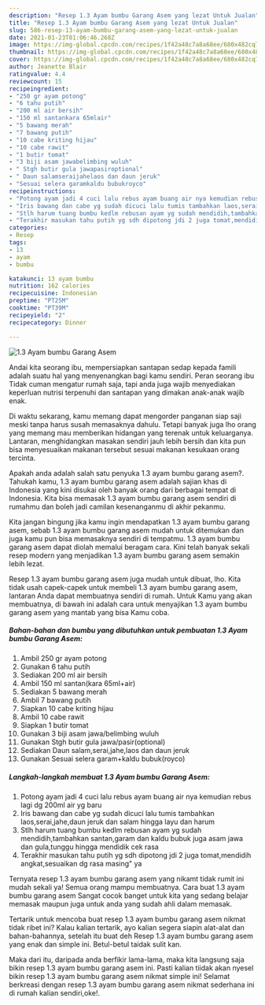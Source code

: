 ```yaml
---
description: "Resep 1.3 Ayam bumbu Garang Asem yang lezat Untuk Jualan"
title: "Resep 1.3 Ayam bumbu Garang Asem yang lezat Untuk Jualan"
slug: 586-resep-13-ayam-bumbu-garang-asem-yang-lezat-untuk-jualan
date: 2021-01-23T01:06:46.268Z
image: https://img-global.cpcdn.com/recipes/1f42a48c7a8a68ee/680x482cq70/13-ayam-bumbu-garang-asem-foto-resep-utama.jpg
thumbnail: https://img-global.cpcdn.com/recipes/1f42a48c7a8a68ee/680x482cq70/13-ayam-bumbu-garang-asem-foto-resep-utama.jpg
cover: https://img-global.cpcdn.com/recipes/1f42a48c7a8a68ee/680x482cq70/13-ayam-bumbu-garang-asem-foto-resep-utama.jpg
author: Jeanette Blair
ratingvalue: 4.4
reviewcount: 15
recipeingredient:
- "250 gr ayam potong"
- "6 tahu putih"
- "200 ml air bersih"
- "150 ml santankara 65mlair"
- "5 bawang merah"
- "7 bawang putih"
- "10 cabe kriting hijau"
- "10 cabe rawit"
- "1 butir tomat"
- "3 biji asam jawabelimbing wuluh"
- " Stgh butir gula jawapasiroptional"
- " Daun salamseraijahelaos dan daun jeruk"
- "Sesuai selera garamkaldu bubukroyco"
recipeinstructions:
- "Potong ayam jadi 4 cuci lalu rebus ayam buang air nya kemudian rebus lagi dg 200ml air yg baru"
- "Iris bawang dan cabe yg sudah dicuci lalu tumis tambahkan laos,serai,jahe,daun jeruk dan salam hingga layu dan harum"
- "Stlh harum tuang bumbu kedlm rebusan ayam yg sudah mendidih,tambahkan santan,garam dan kaldu bubuk juga asam jawa dan gula,tunggu hingga mendidik cek rasa"
- "Terakhir masukan tahu putih yg sdh dipotong jdi 2 juga tomat,mendidih angkat,sesuaikan dg rasa masing&#34; ya"
categories:
- Resep
tags:
- 13
- ayam
- bumbu

katakunci: 13 ayam bumbu 
nutrition: 162 calories
recipecuisine: Indonesian
preptime: "PT25M"
cooktime: "PT39M"
recipeyield: "2"
recipecategory: Dinner

---
```



![1.3 Ayam bumbu Garang Asem](https://img-global.cpcdn.com/recipes/1f42a48c7a8a68ee/680x482cq70/13-ayam-bumbu-garang-asem-foto-resep-utama.jpg)

Andai kita seorang ibu, mempersiapkan santapan sedap kepada famili adalah suatu hal yang menyenangkan bagi kamu sendiri. Peran seorang ibu Tidak cuman mengatur rumah saja, tapi anda juga wajib menyediakan keperluan nutrisi terpenuhi dan santapan yang dimakan anak-anak wajib enak.

Di waktu  sekarang, kamu memang dapat mengorder panganan siap saji meski tanpa harus susah memasaknya dahulu. Tetapi banyak juga lho orang yang memang mau memberikan hidangan yang terenak untuk keluarganya. Lantaran, menghidangkan masakan sendiri jauh lebih bersih dan kita pun bisa menyesuaikan makanan tersebut sesuai makanan kesukaan orang tercinta. 



Apakah anda adalah salah satu penyuka 1.3 ayam bumbu garang asem?. Tahukah kamu, 1.3 ayam bumbu garang asem adalah sajian khas di Indonesia yang kini disukai oleh banyak orang dari berbagai tempat di Indonesia. Kita bisa memasak 1.3 ayam bumbu garang asem sendiri di rumahmu dan boleh jadi camilan kesenanganmu di akhir pekanmu.

Kita jangan bingung jika kamu ingin mendapatkan 1.3 ayam bumbu garang asem, sebab 1.3 ayam bumbu garang asem mudah untuk ditemukan dan juga kamu pun bisa memasaknya sendiri di tempatmu. 1.3 ayam bumbu garang asem dapat diolah memalui beragam cara. Kini telah banyak sekali resep modern yang menjadikan 1.3 ayam bumbu garang asem semakin lebih lezat.

Resep 1.3 ayam bumbu garang asem juga mudah untuk dibuat, lho. Kita tidak usah capek-capek untuk membeli 1.3 ayam bumbu garang asem, lantaran Anda dapat membuatnya sendiri di rumah. Untuk Kamu yang akan membuatnya, di bawah ini adalah cara untuk menyajikan 1.3 ayam bumbu garang asem yang mantab yang bisa Kamu coba.

<!--inarticleads1-->

##### Bahan-bahan dan bumbu yang dibutuhkan untuk pembuatan 1.3 Ayam bumbu Garang Asem:

1. Ambil 250 gr ayam potong
1. Gunakan 6 tahu putih
1. Sediakan 200 ml air bersih
1. Ambil 150 ml santan(kara 65ml+air)
1. Sediakan 5 bawang merah
1. Ambil 7 bawang putih
1. Siapkan 10 cabe kriting hijau
1. Ambil 10 cabe rawit
1. Siapkan 1 butir tomat
1. Gunakan 3 biji asam jawa/belimbing wuluh
1. Gunakan  Stgh butir gula jawa/pasir(optional)
1. Sediakan  Daun salam,serai,jahe,laos dan daun jeruk
1. Gunakan Sesuai selera garam+kaldu bubuk(royco)




<!--inarticleads2-->

##### Langkah-langkah membuat 1.3 Ayam bumbu Garang Asem:

1. Potong ayam jadi 4 cuci lalu rebus ayam buang air nya kemudian rebus lagi dg 200ml air yg baru
1. Iris bawang dan cabe yg sudah dicuci lalu tumis tambahkan laos,serai,jahe,daun jeruk dan salam hingga layu dan harum
1. Stlh harum tuang bumbu kedlm rebusan ayam yg sudah mendidih,tambahkan santan,garam dan kaldu bubuk juga asam jawa dan gula,tunggu hingga mendidik cek rasa
1. Terakhir masukan tahu putih yg sdh dipotong jdi 2 juga tomat,mendidih angkat,sesuaikan dg rasa masing&#34; ya




Ternyata resep 1.3 ayam bumbu garang asem yang nikamt tidak rumit ini mudah sekali ya! Semua orang mampu membuatnya. Cara buat 1.3 ayam bumbu garang asem Sangat cocok banget untuk kita yang sedang belajar memasak maupun juga untuk anda yang sudah ahli dalam memasak.

Tertarik untuk mencoba buat resep 1.3 ayam bumbu garang asem nikmat tidak ribet ini? Kalau kalian tertarik, ayo kalian segera siapin alat-alat dan bahan-bahannya, setelah itu buat deh Resep 1.3 ayam bumbu garang asem yang enak dan simple ini. Betul-betul taidak sulit kan. 

Maka dari itu, daripada anda berfikir lama-lama, maka kita langsung saja bikin resep 1.3 ayam bumbu garang asem ini. Pasti kalian tiidak akan nyesel bikin resep 1.3 ayam bumbu garang asem nikmat simple ini! Selamat berkreasi dengan resep 1.3 ayam bumbu garang asem nikmat sederhana ini di rumah kalian sendiri,oke!.

